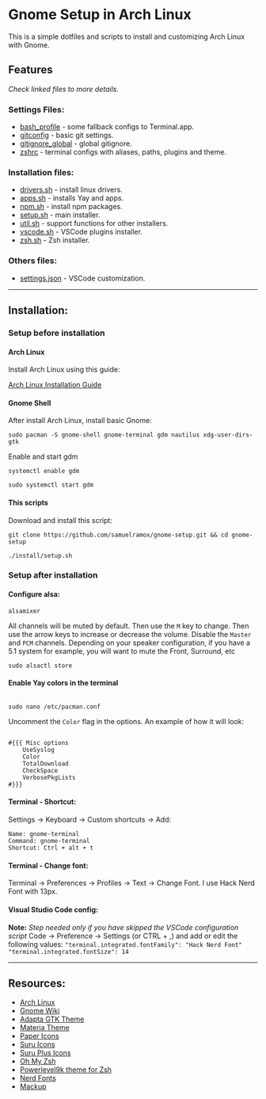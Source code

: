 # Gnome Setup in Arch Linux

This is a simple dotfiles and scripts to install and customizing Arch Linux with Gnome.

## Features

_Check linked files to more details._

### Settings Files:

- [bash_profile](.bash_profile) - some fallback configs to Terminal.app.
- [gitconfig](.gitconfig) - basic git settings.
- [gitignore_global](.gitignore_global) - global gitignore.
- [zshrc](.zshrc) - terminal configs with aliases, paths, plugins and theme.

### Installation files:

- [drivers.sh](install/drivers.sh) - install linux drivers.
- [apps.sh](install/apps.sh) - installs Yay and apps.
- [npm.sh](install/npm.sh) - install npm packages.
- [setup.sh](install/setup.sh) - main installer.
- [util.sh](install/util.sh) - support functions for other installers.
- [vscode.sh](install/vscode.sh) - VSCode plugins installer.
- [zsh.sh](install/zsh.sh) - Zsh installer.

### Others files:

- [settings.json](vscode/settings.json) - VSCode customization.

---

## Installation:

### Setup before installation

#### Arch Linux

Install Arch Linux using this guide:

[Arch Linux Installation Guide](https://gist.github.com/samuelramox/4e53fd910e6f8cc54c2cfaad1da333b8)

#### Gnome Shell

After install Arch Linux, install basic Gnome:

```
sudo pacman -S gnome-shell gnome-terminal gdm nautilus xdg-user-dirs-gtk
```

Enable and start gdm

```
systemctl enable gdm

sudo systemctl start gdm
```

#### This scripts

Download and install this script:

```
git clone https://github.com/samuelramox/gnome-setup.git && cd gnome-setup

./install/setup.sh
```

### Setup after installation

#### Configure alsa:

```
alsamixer
```

All channels will be muted by default. Then use the `M` key to change. Then use the arrow keys to increase or decrease the volume. Disable the `Master` and `PCM` channels. Depending on your speaker configuration, if you have a 5.1 system for example, you will want to mute the Front, Surround, etc

```
sudo alsactl store
```

#### Enable Yay colors in the terminal

```

sudo nano /etc/pacman.conf

```

Uncomment the `Color` flag in the options. An example of how it will look:

```

#{{{ Misc options
    UseSyslog
    Color
    TotalDownload
    CheckSpace
    VerbosePkgLists
#}}}

```

#### Terminal - Shortcut:

Settings → Keyboard → Custom shortcuts → Add:

```
Name: gnome-terminal
Command: gnome-terminal
Shortcut: Ctrl + alt + t
```

#### Terminal - Change font:

Terminal → Preferences → Profiles → Text → Change Font. I use Hack Nerd Font with 13px.

#### Visual Studio Code config:

**Note:** _Step needed only if you have skipped the VSCode configuration script_
Code → Preference → Settings (or CTRL + ,) and add or edit the following values:
`"terminal.integrated.fontFamily": "Hack Nerd Font"`
`"terminal.integrated.fontSize": 14`

---

## Resources:

- [Arch Linux](https://www.archlinux.org/)
- [Gnome Wiki](https://wiki.archlinux.org/index.php/GNOME)
- [Adapta GTK Theme](https://github.com/adapta-project/adapta-gtk-theme)
- [Materia Theme](https://github.com/nana-4/materia-theme)
- [Paper Icons](https://snwh.org/paper)
- [Suru Icons](https://snwh.org/suru)
- [Suru Plus Icons](https://github.com/gusbemacbe/suru-plus)
- [Oh My Zsh](https://github.com/robbyrussell/oh-my-zsh)
- [Powerlevel9k theme for Zsh](https://github.com/bhilburn/powerlevel9k)
- [Nerd Fonts](https://nerdfonts.com/)
- [Mackup](https://github.com/lra/mackup)
